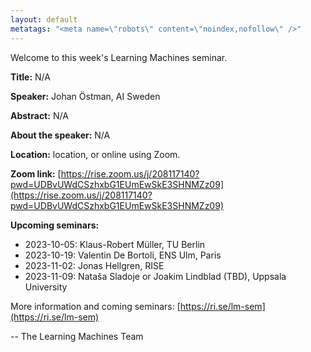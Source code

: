 ```yaml
---
layout: default
metatags: "<meta name=\"robots\" content=\"noindex,nofollow\" />"
---
```

Welcome to this week's Learning Machines seminar.

**Title:** N/A

**Speaker:** Johan Östman, AI Sweden

**Abstract:** N/A

**About the speaker:** N/A

**Location:** location, or online using Zoom.

**Zoom link:** [https://rise.zoom.us/j/208117140?pwd=UDBvUWdCSzhxbG1EUmEwSkE3SHNMZz09](https://rise.zoom.us/j/208117140?pwd=UDBvUWdCSzhxbG1EUmEwSkE3SHNMZz09)

**Upcoming seminars:**

* 2023-10-05: Klaus-Robert Müller, TU Berlin
* 2023-10-19: Valentin De Bortoli, ENS Ulm, Paris
* 2023-11-02: Jonas Hellgren, RISE
* 2023-11-09: Nataša Sladoje or Joakim Lindblad (TBD), Uppsala University

More information and coming seminars: [https://ri.se/lm-sem](https://ri.se/lm-sem)

-- The Learning Machines Team

